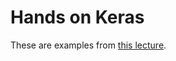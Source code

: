 # Hands on Keras

These are examples from [this lecture](https://github.com/tw-cmchang/hand-on-dl).
